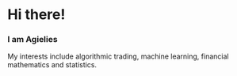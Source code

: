 # Hi there!

### I am Agielies

My interests include algorithmic trading, machine learning, financial mathematics and statistics.



